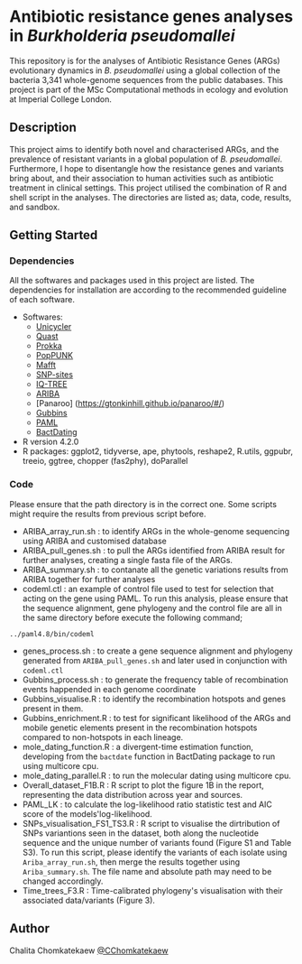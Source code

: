 #  Antibiotic resistance genes analyses in *Burkholderia pseudomallei*

This repository is for the analyses of Antibiotic Resistance Genes (ARGs) evolutionary dynamics in *B. pseudomallei* using a global collection of the bacteria 3,341 whole-genome sequences from the public databases. This project is part of the MSc Computational methods in ecology and evolution at Imperial College London.

## Description

This project aims to identify both novel and characterised ARGs, and the prevalence of resistant variants in a global population of *B. pseudomallei*. Furthermore, I hope to disentangle how the resistance genes and variants bring about, and their association to human activities such as antibiotic treatment in clinical settings. This project utilised the combination of R and shell script in the analyses. The directories are listed as; data, code, results, and sandbox. 

## Getting Started

### Dependencies
All the softwares and packages used in this project are listed. The dependencies for installation are according to the recommended guideline of each software.
* Softwares:
    * [Unicycler](https://github.com/rrwick/Unicycler)
    * [Quast](https://github.com/ablab/quast)
    * [Prokka](https://github.com/tseemann/prokka)
    * [PopPUNK](https://poppunk.readthedocs.io/en/latest/)
    * [Mafft](https://mafft.cbrc.jp/alignment/software/)
    * [SNP-sites](https://github.com/sanger-pathogens/snp-sites)
    * [IQ-TREE](http://www.iqtree.org)
    * [ARIBA](https://github.com/sanger-pathogens/ariba)
    * [Panaroo] (https://gtonkinhill.github.io/panaroo/#/)
    * [Gubbins](https://github.com/nickjcroucher/gubbins)
    * [PAML](https://github.com/abacus-gene/paml)
    * [BactDating](https://github.com/xavierdidelot/BactDating)
* R version 4.2.0
* R packages: ggplot2, tidyverse, ape, phytools, reshape2, R.utils, ggpubr, treeio, ggtree, chopper (fas2phy), doParallel

### Code

Please ensure that the path directory is in the correct one. Some scripts might require the results from previous script before.

* ARIBA_array_run.sh : to identify ARGs in the whole-genome sequencing using ARIBA and customised database
* ARIBA_pull_genes.sh : to pull the ARGs identified from ARIBA result for further analyses, creating a single fasta file of the ARGs.
* ARIBA_summary.sh : to contanate all the genetic variations results from ARIBA together for further analyses
* codeml.ctl : an example of control file used to test for selection that acting on the gene using PAML. To run this analysis, please ensure that the sequence alignment, gene phylogeny and the control file are all in the same directory before execute the following command;
```
../paml4.8/bin/codeml
```
* genes_process.sh : to create a gene sequence alignment and phylogeny generated from `ARIBA_pull_genes.sh` and later used in conjunction with `codeml.ctl`
* Gubbins_process.sh : to generate the frequency table of recombination events happended in each genome coordinate
* Gubbins_visualise.R : to identify the recombination hotspots and genes present in them.
* Gubbins_enrichment.R : to test for significant likelihood of the ARGs and mobile genetic elements present in the recombination hotspots compared to non-hotspots in each lineage.
* mole_dating_function.R : a divergent-time estimation function, developing from the `bactdate` function in BactDating package to run using multicore cpu.
* mole_dating_parallel.R : to run the molecular dating using multicore cpu.
* Overall_dataset_F1B.R : R script to plot the figure 1B in the report, representing the data distribution across year and sources.
* PAML_LK : to calculate the log-likelihood ratio statistic test and AIC score of the models'log-likelihood.
* SNPs_visualisation_FS1_TS3.R : R script to visualise the dirtribution of SNPs variantions seen in the dataset, both along the nucleotide sequence and the unique number of variants found (Figure S1 and Table S3). To run this script, please identify the variants of each isolate using `Ariba_array_run.sh`, then merge the results together using `Ariba_summary.sh`. The file name and absolute path may need to be changed accordingly.
* Time_trees_F3.R : Time-calibrated phylogeny's visualisation with their associated data/variants (Figure 3).


## Author

Chalita Chomkatekaew
[@CChomkatekaew](https://twitter.com/CChomkatekaew)
